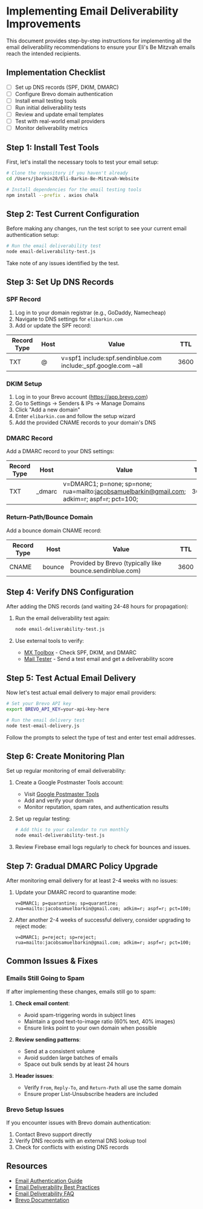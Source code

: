# Implementing Email Deliverability Improvements

This document provides step-by-step instructions for implementing all the email deliverability recommendations to ensure your Eli's Be Mitzvah emails reach the intended recipients.

## Implementation Checklist

- [ ] Set up DNS records (SPF, DKIM, DMARC)
- [ ] Configure Brevo domain authentication
- [ ] Install email testing tools
- [ ] Run initial deliverability tests
- [ ] Review and update email templates
- [ ] Test with real-world email providers
- [ ] Monitor deliverability metrics

## Step 1: Install Test Tools

First, let's install the necessary tools to test your email setup:

```bash
# Clone the repository if you haven't already
cd /Users/jbarkin28/Eli-Barkin-Be-Mitzvah-Website

# Install dependencies for the email testing tools
npm install --prefix . axios chalk
```

## Step 2: Test Current Configuration

Before making any changes, run the test script to see your current email authentication setup:

```bash
# Run the email deliverability test
node email-deliverability-test.js
```

Take note of any issues identified by the test.

## Step 3: Set Up DNS Records

### SPF Record

1. Log in to your domain registrar (e.g., GoDaddy, Namecheap)
2. Navigate to DNS settings for `elibarkin.com`
3. Add or update the SPF record:

| Record Type | Host | Value | TTL |
|-------------|------|-------|-----|
| TXT | @ | v=spf1 include:spf.sendinblue.com include:_spf.google.com ~all | 3600 |

### DKIM Setup

1. Log in to your Brevo account (https://app.brevo.com)
2. Go to Settings → Senders & IPs → Manage Domains
3. Click "Add a new domain"
4. Enter `elibarkin.com` and follow the setup wizard
5. Add the provided CNAME records to your domain's DNS

### DMARC Record

Add a DMARC record to your DNS settings:

| Record Type | Host | Value | TTL |
|-------------|------|-------|-----|
| TXT | _dmarc | v=DMARC1; p=none; sp=none; rua=mailto:jacobsamuelbarkin@gmail.com; adkim=r; aspf=r; pct=100; | 3600 |

### Return-Path/Bounce Domain

Add a bounce domain CNAME record:

| Record Type | Host | Value | TTL |
|-------------|------|-------|-----|
| CNAME | bounce | Provided by Brevo (typically like bounce.sendinblue.com) | 3600 |

## Step 4: Verify DNS Configuration

After adding the DNS records (and waiting 24-48 hours for propagation):

1. Run the email deliverability test again:
   ```bash
   node email-deliverability-test.js
   ```

2. Use external tools to verify:
   - [MX Toolbox](https://mxtoolbox.com/SuperTool.aspx) - Check SPF, DKIM, and DMARC
   - [Mail Tester](https://www.mail-tester.com/) - Send a test email and get a deliverability score

## Step 5: Test Actual Email Delivery

Now let's test actual email delivery to major email providers:

```bash
# Set your Brevo API key
export BREVO_API_KEY=your-api-key-here

# Run the email delivery test
node test-email-delivery.js
```

Follow the prompts to select the type of test and enter test email addresses.

## Step 6: Create Monitoring Plan

Set up regular monitoring of email deliverability:

1. Create a Google Postmaster Tools account:
   - Visit [Google Postmaster Tools](https://postmaster.google.com/)
   - Add and verify your domain
   - Monitor reputation, spam rates, and authentication results

2. Set up regular testing:
   ```bash
   # Add this to your calendar to run monthly
   node email-deliverability-test.js
   ```

3. Review Firebase email logs regularly to check for bounces and issues.

## Step 7: Gradual DMARC Policy Upgrade

After monitoring email delivery for at least 2-4 weeks with no issues:

1. Update your DMARC record to quarantine mode:
   ```
   v=DMARC1; p=quarantine; sp=quarantine; rua=mailto:jacobsamuelbarkin@gmail.com; adkim=r; aspf=r; pct=100;
   ```

2. After another 2-4 weeks of successful delivery, consider upgrading to reject mode:
   ```
   v=DMARC1; p=reject; sp=reject; rua=mailto:jacobsamuelbarkin@gmail.com; adkim=r; aspf=r; pct=100;
   ```

## Common Issues & Fixes

### Emails Still Going to Spam

If after implementing these changes, emails still go to spam:

1. **Check email content**:
   - Avoid spam-triggering words in subject lines
   - Maintain a good text-to-image ratio (60% text, 40% images)
   - Ensure links point to your own domain when possible

2. **Review sending patterns**:
   - Send at a consistent volume
   - Avoid sudden large batches of emails
   - Space out bulk sends by at least 24 hours

3. **Header issues**:
   - Verify `From`, `Reply-To`, and `Return-Path` all use the same domain
   - Ensure proper List-Unsubscribe headers are included

### Brevo Setup Issues

If you encounter issues with Brevo domain authentication:

1. Contact Brevo support directly
2. Verify DNS records with an external DNS lookup tool
3. Check for conflicts with existing DNS records

## Resources

- [Email Authentication Guide](./email-authentication-guide.md)
- [Email Deliverability Best Practices](./email-deliverability-best-practices.md)
- [Email Deliverability FAQ](./email-deliverability-faq.md)
- [Brevo Documentation](https://help.brevo.com/hc/en-us/categories/360000109729-Email)
